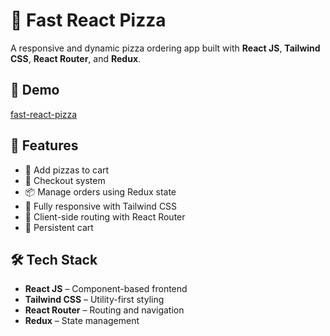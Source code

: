 # 🍕 Fast React Pizza
A responsive and dynamic pizza ordering app built with **React JS**, **Tailwind CSS**, **React Router**, and **Redux**.

## 📸 Demo
[fast-react-pizza](https://fast-react-pizza-app1.netlify.app/)

## 🚀 Features
- 🛒 Add pizzas to cart
- 🧾 Checkout system
- 📦 Manage orders using Redux state
- 📱 Fully responsive with Tailwind CSS
- 🔄 Client-side routing with React Router
- 💾 Persistent cart

## 🛠️ Tech Stack
- **React JS** – Component-based frontend
- **Tailwind CSS** – Utility-first styling
- **React Router** – Routing and navigation
- **Redux** – State management
